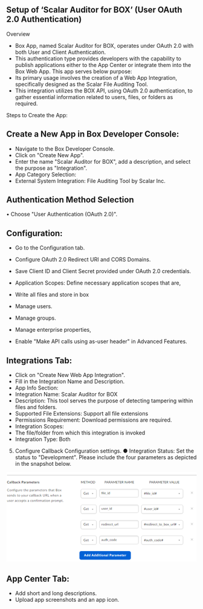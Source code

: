 ##	Setup of ‘Scalar Auditor for BOX’ (User OAuth 2.0 Authentication)

Overview

*	Box App, named Scalar Auditor for BOX, operates under OAuth 2.0 with both User and Client Authentication. 
*	This authentication type provides developers with the capability to publish applications either to the App Center or integrate them into the Box Web App.
This app serves below purpose:
*	Its primary usage involves the creation of a Web App Integration, specifically designed as the Scalar File Auditing Tool. 
*	This integration utilizes the BOX API, using OAuth 2.0 authentication, to gather essential information related to users, files, or folders as required.

Steps to Create the App:

##	Create a New App in Box Developer Console:

*	Navigate to the Box Developer Console.
*	Click on "Create New App".
*	Enter the name "Scalar Auditor for BOX", add a description, and select the purpose as "Integration".
*	App Category Selection:
*	External System Integration: File Auditing Tool by Scalar Inc.
	

##	Authentication Method Selection

•	Choose "User Authentication (OAuth 2.0)".


##	Configuration:

*	Go to the Configuration tab.
*	Configure OAuth 2.0 Redirect URI and CORS Domains.
*	Save Client ID and Client Secret provided under OAuth 2.0 credentials.
*	Application Scopes: Define necessary application scopes that are,
*	Write all files and store in box 
*	Manage users.
*	Manage groups.
*	Manage enterprise properties,



*	Enable "Make API calls using as-user header" in Advanced Features.

##	Integrations Tab:

*	Click on "Create New Web App Integration".
*	Fill in the Integration Name and Description.
*	App Info Section:
*	Integration Name: Scalar Auditor for BOX
*	Description: This tool serves the purpose of detecting tampering within files and folders.
*	Supported File Extensions: Support all file extensions
*	Permissions Requirement: Download permissions are required.
*	Integration Scopes:
*	The file/folder from which this integration is invoked
*	Integration Type: Both

5.	Configure Callback Configuration settings.
●	Integration Status: Set the status to "Development".
Please include the four parameters as depicted in the snapshot below.


![image](docs/assets/images/imagess.png)

##	App Center Tab:

*	Add short and long descriptions.
*	Upload app screenshots and an app icon.
